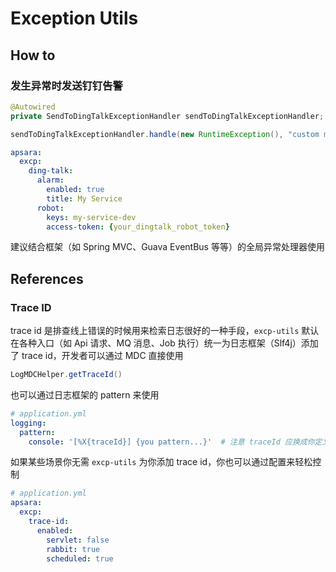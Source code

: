 # Exception Utils

## How to

### 发生异常时发送钉钉告警

```java
@Autowired
private SendToDingTalkExceptionHandler sendToDingTalkExceptionHandler;

sendToDingTalkExceptionHandler.handle(new RuntimeException(), "custom msg");
```

```yaml
apsara:
  excp:
    ding-talk:
      alarm:
        enabled: true
        title: My Service
      robot:
        keys: my-service-dev
        access-token: {your_dingtalk_robot_token}
```

建议结合框架（如 Spring MVC、Guava EventBus 等等）的全局异常处理器使用


## References

### Trace ID

trace id 是排查线上错误的时候用来检索日志很好的一种手段，`excp-utils` 默认在各种入口（如 Api 请求、MQ 消息、Job 执行）统一为日志框架（Slf4j）添加了 trace id，开发者可以通过 MDC 直接使用

```java
LogMDCHelper.getTraceId()
```

也可以通过日志框架的 pattern 来使用

```yaml
# application.yml
logging:
  pattern:
    console: '[%X{traceId}] {you pattern...}'  # 注意 traceId 应换成你定义的 key
```

如果某些场景你无需 `excp-utils` 为你添加 trace id，你也可以通过配置来轻松控制
```yaml
# application.yml
apsara:
  excp:
    trace-id:
      enabled:
        servlet: false
        rabbit: true
        scheduled: true
```


